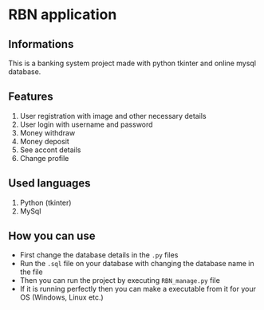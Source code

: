 # RBN application

## Informations

This is a banking system project made with python tkinter and online mysql database.

## Features

1. User registration with image and other necessary details
2. User login with username and password
3. Money withdraw
4. Money deposit
5. See accont details
6. Change profile

## Used languages

1. Python (tkinter)
2. MySql

## How you can use

* First change the database details in the ``` .py ``` files
* Run the ``` .sql ``` file on your database with changing the database name in the file
* Then you can run the project by executing ``` RBN_manage.py ``` file
* If it is running perfectly then you can make a executable from it for your OS (Windows, Linux etc.)
